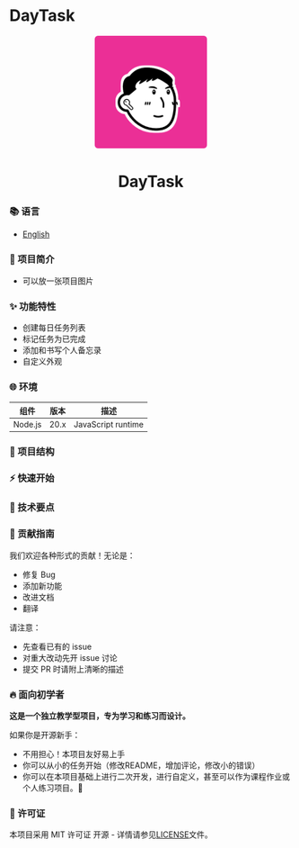 # DayTask

<div align="center">
  <img src="./pics/logo.png" alt="Logo" width="200">
  <h1 align="center">DayTask</h1>
</div>


### 📚 语言
- [English](README.md)

### 🚀 项目简介

- 可以放一张项目图片

### ✨ 功能特性

- 创建每日任务列表
- 标记任务为已完成
- 添加和书写个人备忘录
- 自定义外观

### 🌐 环境

| 组件    | 版本 | 描述               |
| ------- | ---- | ------------------ |
| Node.js | 20.x | JavaScript runtime |

### 📂 项目结构



### ⚡ 快速开始

### 🎯 技术要点

### 🤝 贡献指南

我们欢迎各种形式的贡献！无论是：
- 修复 Bug
- 添加新功能
- 改进文档
- 翻译

请注意：
- 先查看已有的 issue
- 对重大改动先开 issue 讨论
- 提交 PR 时请附上清晰的描述

### 🔥 面向初学者

**这是一个独立教学型项目，专为学习和练习而设计。**

如果你是开源新手：
- 不用担心！本项目友好易上手
- 你可以从小的任务开始（修改README，增加评论，修改小的错误）
- 你可以在本项目基础上进行二次开发，进行自定义，甚至可以作为课程作业或个人练习项目。🤪

### 🎉 许可证
本项目采用 MIT 许可证 开源 - 详情请参见[LICENSE](LICENSE)文件。